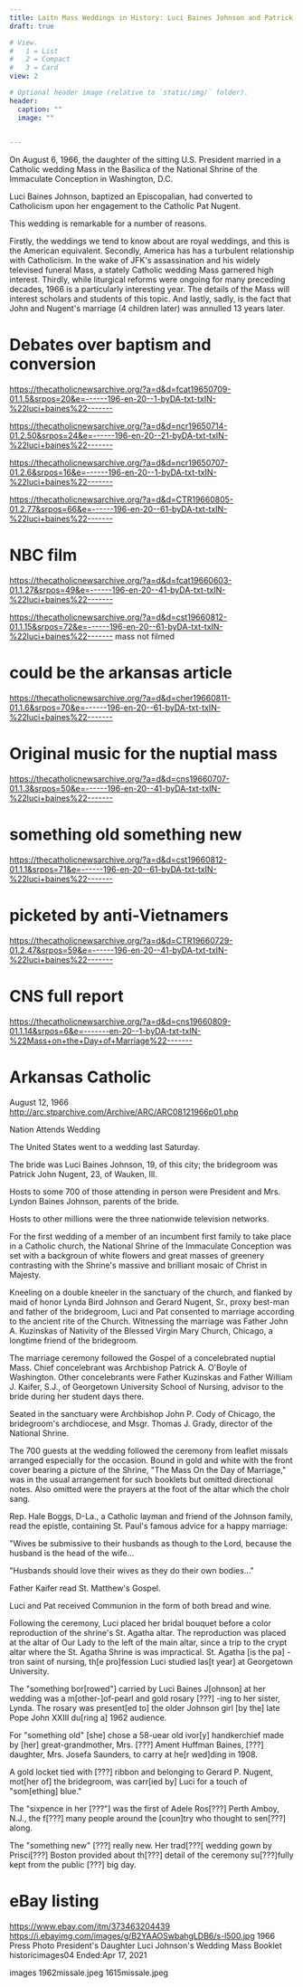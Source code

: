 ```yaml
---
title: Laitn Mass Weddings in History: Luci Baines Johnson and Patrick Nugent
draft: true 

# View.
#   1 = List
#   2 = Compact
#   3 = Card
view: 2

# Optional header image (relative to `static/img/` folder).
header:
  caption: ""
  image: ""
  

---
```


On August 6, 1966, the daughter of the sitting U.S. President married in a Catholic wedding Mass in the Basilica of the National Shrine of the Immaculate Conception in Washington, D.C.

Luci Baines Johnson, baptized an Episcopalian, had converted to Catholicism upon her engagement to the Catholic Pat Nugent. 

This wedding is remarkable for a number of reasons. 

Firstly, the weddings we tend to know about are royal weddings, and this is the American equivalent. Secondly, America has has a turbulent relationship with Catholicism. In the wake of JFK's assassination and his widely televised funeral Mass, a stately Catholic wedding Mass garnered high interest. Thirdly, while liturgical reforms were ongoing for many preceding decades, 1966 is a particularly interesting year. The details of the Mass will interest scholars and students of this topic. And lastly, sadly, is the fact that John and Nugent's marriage (4 children later) was annulled 13 years later. 

# Debates over baptism and conversion

https://thecatholicnewsarchive.org/?a=d&d=fcat19650709-01.1.5&srpos=20&e=------196-en-20--1-byDA-txt-txIN-%22luci+baines%22-------

https://thecatholicnewsarchive.org/?a=d&d=ncr19650714-01.2.50&srpos=24&e=------196-en-20--21-byDA-txt-txIN-%22luci+baines%22-------

https://thecatholicnewsarchive.org/?a=d&d=ncr19650707-01.2.6&srpos=16&e=------196-en-20--1-byDA-txt-txIN-%22luci+baines%22-------

https://thecatholicnewsarchive.org/?a=d&d=CTR19660805-01.2.77&srpos=66&e=------196-en-20--61-byDA-txt-txIN-%22luci+baines%22-------

# NBC film 

https://thecatholicnewsarchive.org/?a=d&d=fcat19660603-01.1.27&srpos=49&e=------196-en-20--41-byDA-txt-txIN-%22luci+baines%22-------

https://thecatholicnewsarchive.org/?a=d&d=cst19660812-01.1.15&srpos=72&e=------196-en-20--61-byDA-txt-txIN-%22luci+baines%22-------
mass not filmed

# could be the arkansas article 

https://thecatholicnewsarchive.org/?a=d&d=cher19660811-01.1.6&srpos=70&e=------196-en-20--61-byDA-txt-txIN-%22luci+baines%22-------

# Original music for the nuptial mass 

https://thecatholicnewsarchive.org/?a=d&d=cns19660707-01.1.3&srpos=50&e=------196-en-20--41-byDA-txt-txIN-%22luci+baines%22-------

# something old something new 

https://thecatholicnewsarchive.org/?a=d&d=cst19660812-01.1.1&srpos=71&e=------196-en-20--61-byDA-txt-txIN-%22luci+baines%22-------

# picketed by anti-Vietnamers 

https://thecatholicnewsarchive.org/?a=d&d=CTR19660729-01.2.47&srpos=59&e=------196-en-20--41-byDA-txt-txIN-%22luci+baines%22-------

# CNS full report 

https://thecatholicnewsarchive.org/?a=d&d=cns19660809-01.1.14&srpos=6&e=-------en-20--1-byDA-txt-txIN-%22Mass+on+the+Day+of+Marriage%22-------

# Arkansas Catholic 
August 12, 1966
http://arc.stparchive.com/Archive/ARC/ARC08121966p01.php

Nation Attends Wedding

The United States went to a wedding last Saturday.

The bride was Luci Baines Johnson, 19, of this city; the bridegroom was Patrick John Nugent, 23, of Wauken, Ill. 

Hosts to some 700 of those attending in person were President and Mrs. Lyndon Baines Johnson, parents of the bride. 

Hosts to other millions were the three nationwide television networks. 

For the first wedding of a member of an incumbent first family to take place in a Catholic church, the National Shrine of the Immaculate Conception was set with a backgroun of white flowers and great masses of greenery contrasting with the Shrine's massive and brilliant mosaic of Christ in Majesty. 

Kneeling on a double kneeler in the sanctuary of the church, and flanked by maid of honor Lynda Bird Johnson and Gerard Nugent, Sr., proxy best-man and father of the bridegroom, Luci and Pat consented to marriage according to the ancient rite of the Church. Witnessing the marriage was Father John A. Kuzinskas of Nativity of the Blessed Virgin Mary Church, Chicago, a longtime friend of the bridegroom. 

The marriage ceremony followed the Gospel of a concelebrated nuptial Mass. Chief concelebrant was Archbishop Patrick A. O'Boyle of Washington. Other concelebrants were Father Kuzinskas and Father William J. Kaifer, S.J., of Georgetown University School of Nursing, advisor to the bride during her student days there. 

Seated in the sanctuary were Archbishop John P. Cody of Chicago, the bridegroom's archdiocese, and Msgr. Thomas J. Grady, director of the National Shrine. 

The 700 guests at the wedding followed the ceremony from leaflet missals arranged especially for the occasion. Bound in gold and white with the front cover bearing a picture of the Shrine, "The Mass On the Day of Marriage," was in the usual arrangement for such booklets but omitted directional notes. Also omitted were the prayers at the foot of the altar which the choir sang. 

Rep. Hale Boggs, D-La., a Catholic layman and friend of the Johnson family, read the epistle, containing St. Paul's famous advice for a happy marriage: 

"Wives be submissive to their husbands as though to the Lord, because the husband is the head of the wife...

"Husbands should love their wives as they do their own bodies..." 

Father Kaifer read St. Matthew's Gospel. 

Luci and Pat received Communion in the form of both bread and wine. 

Following the ceremony, Luci placed her bridal bouquet before a color reproduction of the shrine's St. Agatha altar. The reproduction was placed at the altar of Our Lady to the left of the main altar, since a trip to the crypt altar where the St. Agatha Shrine is was impractical. St. Agatha [is the pa] -tron saint of nursing, th[e pro]fession Luci studied las[t year] at Georgetown University. 

The "something bor[rowed"] carried by Luci Baines J[ohnson] at her wedding was a m[other-]of-pearl and gold rosary [???] -ing to her sister, Lynda. The rosary was present[ed to] the older Johnson girl [by the] late Pope John XXIII du[ring a] 1962 audience. 

For "something old" [she] chose a 58-uear old ivor[y] handkerchief made by [her] great-grandmother, Mrs. [???] Ament Huffman Baines, [???] daughter, Mrs. Josefa Saunders, to carry at he[r wed]ding in 1908. 

A gold locket tied with [???] ribbon and belonging to Gerard P. Nugent, mot[her of] the bridegroom, was carr[ied by] Luci for a touch of "som[ething] blue." 

The "sixpence in her [???"] was the first of Adele Ros[???] Perth Amboy, N.J., the f[???] many people around the [coun]try who thought to sen[???] along. 

The "something new" [???] really new. Her trad[???[ wedding gown by Prisci[???] Boston provided about th[???] detail of the ceremony su[???]fully kept from the public [???] big day.

# eBay listing 
https://www.ebay.com/itm/373463204439
https://i.ebayimg.com/images/g/B2YAAOSwbahgLDB6/s-l500.jpg
1966 Press Photo President's Daughter Luci Johnson's Wedding Mass Booklet
historicimages04
Ended:Apr 17, 2021 

images
1962missale.jpeg
1615missale.jpeg
